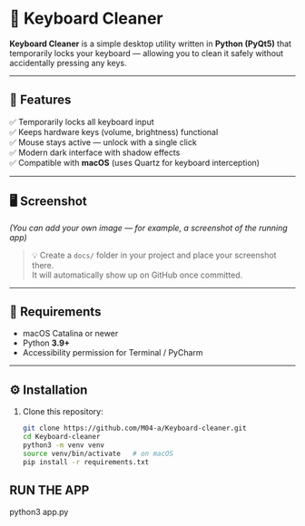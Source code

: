 # 🧼 Keyboard Cleaner

**Keyboard Cleaner** is a simple desktop utility written in **Python (PyQt5)** that temporarily locks your keyboard — allowing you to clean it safely without accidentally pressing any keys.

---

## 🚀 Features

✅ Temporarily locks all keyboard input  
✅ Keeps hardware keys (volume, brightness) functional  
✅ Mouse stays active — unlock with a single click  
✅ Modern dark interface with shadow effects  
✅ Compatible with **macOS** (uses Quartz for keyboard interception)

---

## 🖥️ Screenshot

*(You can add your own image — for example, a screenshot of the running app)*  

> 💡 Create a `docs/` folder in your project and place your screenshot there.  
> It will automatically show up on GitHub once committed.

---

## 🧩 Requirements

- macOS Catalina or newer  
- Python **3.9+**  
- Accessibility permission for Terminal / PyCharm

---

## ⚙️ Installation

1. Clone this repository:
   ```bash
   git clone https://github.com/M04-a/Keyboard-cleaner.git
   cd Keyboard-cleaner
   python3 -m venv venv
   source venv/bin/activate   # on macOS
   pip install -r requirements.txt

## RUN THE APP

python3 app.py
